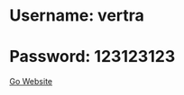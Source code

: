 <h1>Username: vertra</h1>
<h1>Password: 123123123</h1>
<a href="https://vertra-production.up.railway.app/">Go Website</a>
